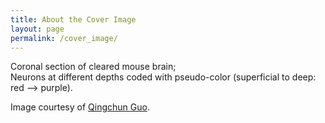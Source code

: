 ```yaml
---
title: About the Cover Image
layout: page
permalink: /cover_image/
---
```


Coronal section of cleared mouse brain;<br>
Neurons at different depths coded with pseudo-color (superficial to deep: red --> purple).

Image courtesy of [Qingchun Guo](http://www.cibr.ac.cn/#/science/team/detail/53). 
